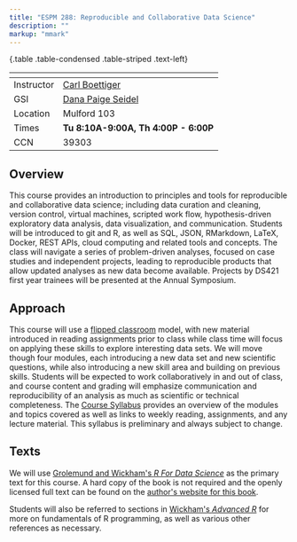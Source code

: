```yaml
---
title: "ESPM 288: Reproducible and Collaborative Data Science"
description: ""
markup: "mmark"
---
```



{.table .table-condensed .table-striped .text-left}

 <span></span>     | <span></span>
-----------|-------------------------------------------------------------------
Instructor | [Carl Boettiger](http://carlboettiger.info) <a href="mailto:cboettig@gmail.com" title="email"><i class="fa fa-envelope"></i></a><a href="https://twitter.com/cboettig" title="Twitter"> <i class="fa fa-twitter"></i></a> <a href="https://github.com/cboettig" title="GitHub"><i class="fa fa-github"></i></a> |  
GSI        | [Dana Paige Seidel](https://ourenvironment.berkeley.edu/people/dana-seidel) <a href="dpseidel@berkeley.edu:" title="email"><i class="fa fa-envelope"></i></a> <a href="https://github.com/dpseidel" title="GitHub"><i class="fa fa-github"></i></a> |  
Location   |  Mulford 103                             |   
Times      | **Tu 8:10A-9:00A, Th 4:00P - 6:00P**     |  
CCN        |  39303                                   |  



## Overview

This course provides an introduction to principles and tools for
reproducible and collaborative data science; including data curation
and cleaning, version control, virtual machines, scripted work flow,
hypothesis-driven exploratory data analysis, data visualization,
and communication. Students will be introduced to git and R, as well as
SQL, JSON, RMarkdown, LaTeX, Docker, REST APIs, cloud computing and related
tools and concepts. The class will navigate a series of problem-driven
analyses, focused on case studies and independent projects, leading to
reproducible products that allow updated analyses as new data become
available. Projects by DS421 first year trainees will be presented at the
Annual Symposium.

## Approach

This course will use a [flipped classroom](https://en.wikipedia.org/wiki/Flipped_classroom) model, with new material
introduced in reading assignments prior to class while class time will
focus on applying these skills to explore interesting data sets. We
will move though four modules, each introducing a new data set and
new scientific questions, while also introducing a new skill area and 
building on previous skills. Students will be expected to work collaboratively
in and out of class, and course content and grading will emphasize
communication and reproducibility of an analysis as much as scientific
or technical completeness.  The [Course Syllabus](/syllabus/)
provides an overview of the modules and topics covered as well as links
to weekly reading, assignments, and any lecture material.  This syllabus
is preliminary and always subject to change.

## Texts

We will use [Grolemund and Wickham's *R For Data Science*](http://amzn.to/2aHLAQ1) 
as the primary text for this course. A hard copy of the book is not
required and the openly licensed full text can be found on the [author's website for this book](http://r4ds.had.co.nz/).

Students will also be referred to sections in [Wickham's *Advanced R*](http://adv-r.had.co.nz/) for more on 
fundamentals of R programming, as well as various other references as necessary.
